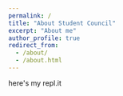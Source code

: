 ```yaml
---
permalink: /
title: "About Student Council"
excerpt: "About me"
author_profile: true
redirect_from: 
  - /about/
  - /about.html
---
```


here's my repl.it


